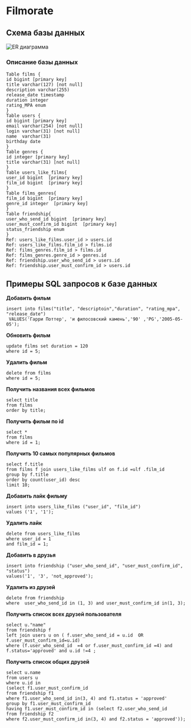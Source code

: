 # Filmorate

## Схема базы данных

![ER диаграмма](/Filmorate3.jpg)

### Описание базы данных

```
Table films {
id bigint [primary key]
title varchar(127) [not null]
description varchar(255)
release_date timestamp
duration integer
rating_MPA enum
}
Table users {
id bigint [primary key]
email varchar(254) [not null]
login varchar(31) [not null]
name  varchar(31)
birthday date
}
Table genres {
id integer [primary key]
title varchar(31) [not null]
}
Table users_like_films{
user_id bigint  [primary key]
film_id bigint  [primary key]
}
Table films_genres{
film_id bigint  [primary key]
genre_id integer  [primary key]
}
Table friendship{
user_who_send_id bigint  [primary key]
user_must_confirm_id bigint  [primary key]
status_friendship enum
}
Ref: users_like_films.user_id > users.id
Ref: users_like_films.film_id > films.id
Ref: films_genres.film_id > films.id
Ref: films_genres.genre_id > genres.id
Ref: friendship.user_who_send_id > users.id
Ref: friendship.user_must_confirm_id > users.id
```

## Примеры SQL запросов к базе данных

**Добавить фильм**

```
insert into films("title", "descriptoin","duration", "rating_mpa", "release_date")
 VALUES('Гарри Поттер', 'и филосовский камень','90' ,'PG','2005-05-05');
 ```

**Обновить фильм**

```
update films set duration = 120
where id = 5;
```

**Удалить фильм**

```
delete from films
where id = 5;
```

**Получить названия всех фильмов**

```
select title
from films
order by title;
```

**Получить фильм по id**

```
select *
from films
where id = 1;
```

**Получить 10 самых популярных фильмов**

```
select f.title
from films f join users_like_films ulf on f.id =ulf .film_id
group by f.title
order by count(user_id) desc
limit 10;
```

**Добавить лайк фильму**

```
insert into users_like_films ("user_id", "film_id")
values ('1', '1');
```

**Удалить лайк**

```
delete from users_like_films
where user_id = 1
and film_id = 1;
```

**Добавить в друзья**

```
insert into friendship ("user_who_send_id", "user_must_confirm_id", "status")
values('1', '3', 'not_approved');
```

**Удалить из друзей**

```
delete from friendship
where  user_who_send_id in (1, 3) and user_must_confirm_id in(1, 3);
```

**Получить список всех друзей пользователя**

```
select u."name"
from friendship f
left join users u on ( f.user_who_send_id = u.id  OR f.user_must_confirm_id=u.id)
where (f.user_who_send_id  =4 or f.user_must_confirm_id =4) and  f.status='approved' and u.id !=4 ;
```

**Получить список общих друзей**

```
select u.name
from users u
where u.id in
(select f1.user_must_confirm_id
from friendship f1
where f1.user_who_send_id in(3, 4) and f1.status = 'approved'
group by f1.user_must_confirm_id
having f1.user_must_confirm_id in (select f2.user_who_send_id
from friendship f2
where f2.user_must_confirm_id in(3, 4) and f2.status = 'approved'));
```